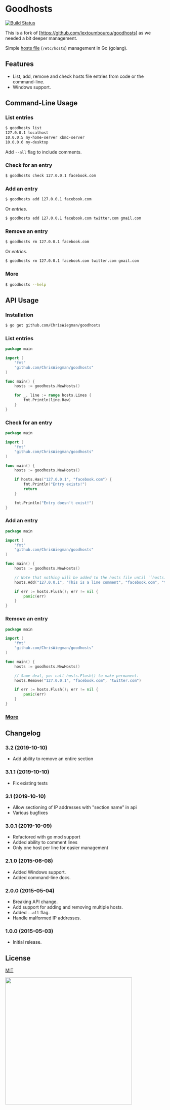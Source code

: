 # Goodhosts

[![Build Status](https://travis-ci.org/ChrisWiegman/goodhosts.svg?branch=master)](https://travis-ci.org/ChrisWiegman/goodhosts)

This is a fork of [https://github.com/lextoumbourou/goodhosts] as we needed a bit deeper management.

Simple [hosts file](http://en.wikipedia.org/wiki/Hosts_%28file%29) (```/etc/hosts```) management in Go (golang).

## Features

* List, add, remove and check hosts file entries from code or the command-line.
* Windows support.

## Command-Line Usage

### List entries

```bash
$ goodhosts list
127.0.0.1 localhost
10.0.0.5 my-home-server xbmc-server
10.0.0.6 my-desktop
```

Add ```--all``` flag to include comments.

### Check for an entry

```bash
$ goodhosts check 127.0.0.1 facebook.com
```

### Add an entry

```bash
$ goodhosts add 127.0.0.1 facebook.com
```

Or *entries*.

```bash
$ goodhosts add 127.0.0.1 facebook.com twitter.com gmail.com
```

### Remove an entry

```bash
$ goodhosts rm 127.0.0.1 facebook.com
```

Or *entries*.

```bash
$ goodhosts rm 127.0.0.1 facebook.com twitter.com gmail.com
```

### More

```bash
$ goodhosts --help
```

## API Usage

### Installation

```bash
$ go get github.com/ChrisWiegman/goodhosts
```

### List entries

```go
package main

import (
    "fmt"
    "github.com/ChrisWiegman/goodhosts"
)

func main() {
    hosts := goodhosts.NewHosts()

    for _, line := range hosts.Lines {
        fmt.Println(line.Raw)
    }
}
```

### Check for an entry

```go
package main

import (
    "fmt"
    "github.com/ChrisWiegman/goodhosts"
)

func main() {
    hosts := goodhosts.NewHosts()

    if hosts.Has("127.0.0.1", "facebook.com") {
        fmt.Println("Entry exists!")
        return
    }

    fmt.Println("Entry doesn't exist!")
}
```

### Add an entry

```go
package main

import (
    "fmt"
    "github.com/ChrisWiegman/goodhosts"
)

func main() {
    hosts := goodhosts.NewHosts()

    // Note that nothing will be added to the hosts file until ``hosts.Flush`` is called.
    hosts.Add("127.0.0.1", "This is a line comment", "facebook.com", "twitter.com")

    if err := hosts.Flush(); err != nil {
        panic(err)
    }
}
```

### Remove an entry

```go
package main

import (
    "fmt"
    "github.com/ChrisWiegman/goodhosts"
)

func main() {
    hosts := goodhosts.NewHosts()

    // Same deal, yo: call hosts.Flush() to make permanent.
    hosts.Remove("127.0.0.1", "facebook.com", "twitter.com")

    if err := hosts.Flush(); err != nil {
        panic(err)
    }
}
```

### [More](API.md)

## Changelog

### 3.2 (2019-10-10)
* Add ability to remove an entire section

### 3.1.1 (2019-10-10)
* Fix existing tests

### 3.1 (2019-10-10)
* Allow sectioning of IP addresses with "section name" in api
* Various bugfixes

### 3.0.1 (2019-10-09)

* Refactored with go mod support
* Added ability to comment lines
* Only one host per line for easier management

### 2.1.0 (2015-06-08)

* Added Windows support.
* Added command-line docs.

### 2.0.0 (2015-05-04)

* Breaking API change.
* Add support for adding and removing multiple hosts.
* Added ``--all`` flag.
* Handle malformed IP addresses.

### 1.0.0 (2015-05-03)

- Initial release.

## License

[MIT](LICENSE)

<img src="http://static.messynessychic.com/wp-content/uploads/2013/08/rothschildparty2.jpg" width=400><br>

